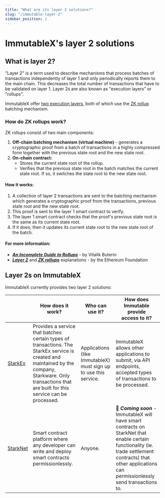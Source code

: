 ```yaml
---
title: "What are its layer 2 solutions?"
slug: "/immutable-layer-2"
sidebar_position: 2
---
```


# ImmutableX's layer 2 solutions

## What is layer 2?
"Layer 2" is a term used to describe mechanisms that process batches of transactions independently of layer 1 and only periodically reports them to the main chain. This decreases the total number of transactions that have to be validated on layer 1. Layer 2s are also known as "execution layers" or "rollups".

ImmutableX offer [two execution layers](#layer-2s-on-immutablex), both of which use the [ZK rollup](#how-do-zk-rollups-work) batching mechanism.

### How do ZK rollups work?
ZK rollups consist of two main components:
1. **Off-chain batching mechanism (virtual machine)** - generates a cryptographic proof from a batch of transactions in a highly compressed form together with the previous state root and the new state root.
2. **On-chain contract:**
    * Stores the current state root of the rollup.
    * Verifies that the previous state root in the batch matches the current state root. If so, it switches the state root to the new state root.

#### How it works:
1. A collection of layer 2 transactions are sent to the batching mechanism which generates a cryptographic proof from the transactions, previous state root and the new state root.
2. This proof is sent to the layer 1 smart contract to verify.
3. The layer 1 smart contract checks that the proof's previous state root is the same as its current state root.
4. If it does, then it updates its current state root to the new state root of the batch.

#### For more information:
* [***An Incomplete Guide to Rollups***](https://vitalik.ca/general/2021/01/05/rollup.html) - by Vitalik Buterin
* [***Layer 2***](https://ethereum.org/en/layer-2/) and [***ZK rollups***](https://ethereum.org/en/developers/docs/scaling/zk-rollups/) explanations - by the Ethereum Foundation

## Layer 2s on ImmutableX
ImmutableX currently provides two layer 2 solutions:

|                                                   | How does it work?                                                                                                                                                                                           | Who can use it?                                                  | How does Immutable provide<br/>access to it?                                                                                                                                                            |
| ------------------------------------------------- | ----------------------------------------------------------------------------------------------------------------------------------------------------------------------------------------------------------- | ---------------------------------------------------------------- | ------------------------------------------------------------------------------------------------------------------------------------------------------------------------------------------------------------- |
| [StarkEx](https://starkware.co/starkex/)          | Provides a service that batches certain types of transactions. The StarkEx service is created and maintained by the company, Starkware. Only transactions that are built for this service can be processed. | Applications (like ImmutableX) must sign up to use this service. | ImmutableX allows other applications to submit, via API endpoints, accepted types of transactions to be processed.                                                                                            |
| [StarkNet](https://starknet.io/what-is-starknet/) | Smart contract platform where any developer can write and deploy smart contracts permissionlessly.                                                                                                          | Anyone.                                                          | 🚧 ***Coming soon*** - ImmutableX will have  smart contracts on StarkNet that enable certain functionality (ie. trade settlement contracts) that other applications can permissionlessly send transactions to. |